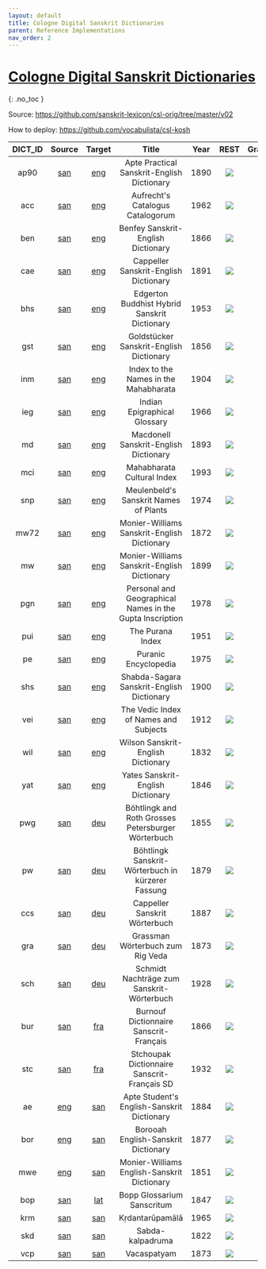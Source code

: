 ```yaml
---
layout: default
title: Cologne Digital Sanskrit Dictionaries
parent: Reference Implementations
nav_order: 2
---
```


# [Cologne Digital Sanskrit Dictionaries](https://www.sanskrit-lexicon.uni-koeln.de)
{: .no_toc }

Source: <https://github.com/sanskrit-lexicon/csl-orig/tree/master/v02>

How to deploy: <https://github.com/vocabulista/csl-kosh>

|  DICT_ID | Source | Target | Title | Year | REST | GraphQL | Entries |
|:---: | :---:| :---: | :--------: |:---: | :---: | :---: |:---: |
| ap90 | <a href="https://iso639-3.sil.org/code/san">san</a> | <a href="https://iso639-3.sil.org/code/eng">eng</a> | Apte Practical Sanskrit-English Dictionary | 1890 | <a href="https://kosh.uni-koeln.de/cdsd/ap90/restful"> <img src="../../assets/images/swagger_logo.png" style="max-height: 20px; max-width: 20px;"/> | <a href="https://kosh.uni-koeln.de/cdsd/ap90/graphql"> <img src="../../assets/images/graphql_logo.svg" style="max-height: 20px; max-width: 20px;"/> | 32188 |
| acc | <a href="https://iso639-3.sil.org/code/san">san</a> | <a href="https://iso639-3.sil.org/code/eng">eng</a> | Aufrecht's Catalogus Catalogorum | 1962 | <a href="https://kosh.uni-koeln.de/cdsd/acc/restful"> <img src="../../assets/images/swagger_logo.png" style="max-height: 20px; max-width: 20px;"/> | <a href="https://kosh.uni-koeln.de/cdsd/acc/graphql"> <img src="../../assets/images/graphql_logo.svg" style="max-height: 20px; max-width: 20px;"/> | 49822 |
| ben | <a href="https://iso639-3.sil.org/code/san">san</a> | <a href="https://iso639-3.sil.org/code/eng">eng</a> | Benfey Sanskrit-English Dictionary | 1866 | <a href="https://kosh.uni-koeln.de/cdsd/ben/restful"> <img src="../../assets/images/swagger_logo.png" style="max-height: 20px; max-width: 20px;"/> | <a href="https://kosh.uni-koeln.de/cdsd/ben/graphql"> <img src="../../assets/images/graphql_logo.svg" style="max-height: 20px; max-width: 20px;"/> | 17313 |
| cae | <a href="https://iso639-3.sil.org/code/san">san</a> | <a href="https://iso639-3.sil.org/code/eng">eng</a> | Cappeller Sanskrit-English Dictionary | 1891 | <a href="https://kosh.uni-koeln.de/cdsd/cae/restful"> <img src="../../assets/images/swagger_logo.png" style="max-height: 20px; max-width: 20px;"/> | <a href="https://kosh.uni-koeln.de/cdsd/cae/graphql"> <img src="../../assets/images/graphql_logo.svg" style="max-height: 20px; max-width: 20px;"/> | 40069 |
| bhs | <a href="https://iso639-3.sil.org/code/san">san</a> | <a href="https://iso639-3.sil.org/code/eng">eng</a> | Edgerton Buddhist Hybrid Sanskrit Dictionary | 1953 | <a href="https://kosh.uni-koeln.de/cdsd/bhs/restful"> <img src="../../assets/images/swagger_logo.png" style="max-height: 20px; max-width: 20px;"/> | <a href="https://kosh.uni-koeln.de/cdsd/bhs/graphql"> <img src="../../assets/images/graphql_logo.svg" style="max-height: 20px; max-width: 20px;"/> | 17836 |
| gst | <a href="https://iso639-3.sil.org/code/san">san</a> | <a href="https://iso639-3.sil.org/code/eng">eng</a> | Goldstücker Sanskrit-English Dictionary | 1856 | <a href="https://kosh.uni-koeln.de/cdsd/gst/restful"> <img src="../../assets/images/swagger_logo.png" style="max-height: 20px; max-width: 20px;"/> | <a href="https://kosh.uni-koeln.de/cdsd/gst/graphql"> <img src="../../assets/images/graphql_logo.svg" style="max-height: 20px; max-width: 20px;"/> | 6780 |
| inm | <a href="https://iso639-3.sil.org/code/san">san</a> | <a href="https://iso639-3.sil.org/code/eng">eng</a> | Index to the Names in the Mahabharata | 1904 | <a href="https://kosh.uni-koeln.de/cdsd/inm/restful"> <img src="../../assets/images/swagger_logo.png" style="max-height: 20px; max-width: 20px;"/> | <a href="https://kosh.uni-koeln.de/cdsd/inm/graphql"> <img src="../../assets/images/graphql_logo.svg" style="max-height: 20px; max-width: 20px;"/> | 12655 |
| ieg | <a href="https://iso639-3.sil.org/code/san">san</a> | <a href="https://iso639-3.sil.org/code/eng">eng</a> | Indian Epigraphical Glossary | 1966 | <a href="https://kosh.uni-koeln.de/cdsd/ieg/restful"> <img src="../../assets/images/swagger_logo.png" style="max-height: 20px; max-width: 20px;"/> | <a href="https://kosh.uni-koeln.de/cdsd/ieg/graphql"> <img src="../../assets/images/graphql_logo.svg" style="max-height: 20px; max-width: 20px;"/> | 7907 |
| md | <a href="https://iso639-3.sil.org/code/san">san</a> | <a href="https://iso639-3.sil.org/code/eng">eng</a> | Macdonell Sanskrit-English Dictionary | 1893 | <a href="https://kosh.uni-koeln.de/cdsd/md/restful"> <img src="../../assets/images/swagger_logo.png" style="max-height: 20px; max-width: 20px;"/> | <a href="https://kosh.uni-koeln.de/cdsd/md/graphql"> <img src="../../assets/images/graphql_logo.svg" style="max-height: 20px; max-width: 20px;"/> | 20749 |
| mci | <a href="https://iso639-3.sil.org/code/san">san</a> | <a href="https://iso639-3.sil.org/code/eng">eng</a> | Mahabharata Cultural Index | 1993 | <a href="https://kosh.uni-koeln.de/cdsd/mci/restful"> <img src="../../assets/images/swagger_logo.png" style="max-height: 20px; max-width: 20px;"/> | <a href="https://kosh.uni-koeln.de/cdsd/mci/graphql"> <img src="../../assets/images/graphql_logo.svg" style="max-height: 20px; max-width: 20px;"/> | 2643 |
| snp | <a href="https://iso639-3.sil.org/code/san">san</a> | <a href="https://iso639-3.sil.org/code/eng">eng</a> | Meulenbeld's Sanskrit Names of Plants | 1974 | <a href="https://kosh.uni-koeln.de/cdsd/snp/restful"> <img src="../../assets/images/swagger_logo.png" style="max-height: 20px; max-width: 20px;"/> | <a href="https://kosh.uni-koeln.de/cdsd/snp/graphql"> <img src="../../assets/images/graphql_logo.svg" style="max-height: 20px; max-width: 20px;"/> | 453 |
| mw72 | <a href="https://iso639-3.sil.org/code/san">san</a> | <a href="https://iso639-3.sil.org/code/eng">eng</a> | Monier-Williams Sanskrit-English Dictionary | 1872 | <a href="https://kosh.uni-koeln.de/cdsd/mw72/restful"> <img src="../../assets/images/swagger_logo.png" style="max-height: 20px; max-width: 20px;"/> | <a href="https://kosh.uni-koeln.de/cdsd/mw72/graphql"> <img src="../../assets/images/graphql_logo.svg" style="max-height: 20px; max-width: 20px;"/> | 55388 |
| mw | <a href="https://iso639-3.sil.org/code/san">san</a> | <a href="https://iso639-3.sil.org/code/eng">eng</a> | Monier-Williams Sanskrit-English Dictionary | 1899 | <a href="https://kosh.uni-koeln.de/cdsd/mw/restful"> <img src="../../assets/images/swagger_logo.png" style="max-height: 20px; max-width: 20px;"/> | <a href="https://kosh.uni-koeln.de/cdsd/mw/graphql"> <img src="../../assets/images/graphql_logo.svg" style="max-height: 20px; max-width: 20px;"/> | 31836 |
| pgn | <a href="https://iso639-3.sil.org/code/san">san</a> | <a href="https://iso639-3.sil.org/code/eng">eng</a> | Personal and Geographical Names in the Gupta Inscription | 1978 | <a href="https://kosh.uni-koeln.de/cdsd/pgn/restful"> <img src="../../assets/images/swagger_logo.png" style="max-height: 20px; max-width: 20px;"/> | <a href="https://kosh.uni-koeln.de/cdsd/pgn/graphql"> <img src="../../assets/images/graphql_logo.svg" style="max-height: 20px; max-width: 20px;"/> | 485 |
| pui | <a href="https://iso639-3.sil.org/code/san">san</a> | <a href="https://iso639-3.sil.org/code/eng">eng</a> | The Purana Index | 1951 | <a href="https://kosh.uni-koeln.de/cdsd/pui/restful"> <img src="../../assets/images/swagger_logo.png" style="max-height: 20px; max-width: 20px;"/> | <a href="https://kosh.uni-koeln.de/cdsd/pui/graphql"> <img src="../../assets/images/graphql_logo.svg" style="max-height: 20px; max-width: 20px;"/> | 17513 |
| pe | <a href="https://iso639-3.sil.org/code/san">san</a> | <a href="https://iso639-3.sil.org/code/eng">eng</a> | Puranic Encyclopedia | 1975 | <a href="https://kosh.uni-koeln.de/cdsd/pe/restful"> <img src="../../assets/images/swagger_logo.png" style="max-height: 20px; max-width: 20px;"/> | <a href="https://kosh.uni-koeln.de/cdsd/pe/graphql"> <img src="../../assets/images/graphql_logo.svg" style="max-height: 20px; max-width: 20px;"/> | 8799 |
| shs | <a href="https://iso639-3.sil.org/code/san">san</a> | <a href="https://iso639-3.sil.org/code/eng">eng</a> | Shabda-Sagara Sanskrit-English Dictionary | 1900 | <a href="https://kosh.uni-koeln.de/cdsd/shs/restful"> <img src="../../assets/images/swagger_logo.png" style="max-height: 20px; max-width: 20px;"/> | <a href="https://kosh.uni-koeln.de/cdsd/shs/graphql"> <img src="../../assets/images/graphql_logo.svg" style="max-height: 20px; max-width: 20px;"/> | 47312 |
| vei | <a href="https://iso639-3.sil.org/code/san">san</a> | <a href="https://iso639-3.sil.org/code/eng">eng</a> | The Vedic Index of Names and Subjects | 1912 | <a href="https://kosh.uni-koeln.de/cdsd/vei/restful"> <img src="../../assets/images/swagger_logo.png" style="max-height: 20px; max-width: 20px;"/> | <a href="https://kosh.uni-koeln.de/cdsd/vei/graphql"> <img src="../../assets/images/graphql_logo.svg" style="max-height: 20px; max-width: 20px;"/> | 3834 |
| wil | <a href="https://iso639-3.sil.org/code/san">san</a> | <a href="https://iso639-3.sil.org/code/eng">eng</a> | Wilson Sanskrit-English Dictionary  | 1832 | <a href="https://kosh.uni-koeln.de/cdsd/wil/restful"> <img src="../../assets/images/swagger_logo.png" style="max-height: 20px; max-width: 20px;"/> | <a href="https://kosh.uni-koeln.de/cdsd/wil/graphql"> <img src="../../assets/images/graphql_logo.svg" style="max-height: 20px; max-width: 20px;"/> | 44578 |
| yat | <a href="https://iso639-3.sil.org/code/san">san</a> | <a href="https://iso639-3.sil.org/code/eng">eng</a> | Yates Sanskrit-English Dictionary | 1846 | <a href="https://kosh.uni-koeln.de/cdsd/yat/restful"> <img src="../../assets/images/swagger_logo.png" style="max-height: 20px; max-width: 20px;"/> | <a href="https://kosh.uni-koeln.de/cdsd/yat/graphql"> <img src="../../assets/images/graphql_logo.svg" style="max-height: 20px; max-width: 20px;"/> | 45206 |
| pwg | <a href="https://iso639-3.sil.org/code/san">san</a> | <a href="https://iso639-3.sil.org/code/deu">deu</a> | Böhtlingk and Roth Grosses Petersburger Wörterbuch   | 1855 | <a href="https://kosh.uni-koeln.de/cdsd/pwg/restful"> <img src="../../assets/images/swagger_logo.png" style="max-height: 20px; max-width: 20px;"/> | <a href="https://kosh.uni-koeln.de/cdsd/pwg/graphql"> <img src="../../assets/images/graphql_logo.svg" style="max-height: 20px; max-width: 20px;"/> | 122735 |
| pw | <a href="https://iso639-3.sil.org/code/san">san</a> | <a href="https://iso639-3.sil.org/code/deu">deu</a> | Böhtlingk Sanskrit-Wörterbuch in kürzerer Fassung   | 1879 | <a href="https://kosh.uni-koeln.de/cdsd/pw/restful"> <img src="../../assets/images/swagger_logo.png" style="max-height: 20px; max-width: 20px;"/> | <a href="https://kosh.uni-koeln.de/cdsd/pw/graphql"> <img src="../../assets/images/graphql_logo.svg" style="max-height: 20px; max-width: 20px;"/> | 135788 |
| ccs | <a href="https://iso639-3.sil.org/code/san">san</a> | <a href="https://iso639-3.sil.org/code/deu">deu</a> | Cappeller Sanskrit Wörterbuch | 1887 | <a href="https://kosh.uni-koeln.de/cdsd/ccs/restful"> <img src="../../assets/images/swagger_logo.png" style="max-height: 20px; max-width: 20px;"/> | <a href="https://kosh.uni-koeln.de/cdsd/ccs/graphql"> <img src="../../assets/images/graphql_logo.svg" style="max-height: 20px; max-width: 20px;"/> | 30008 |
| gra | <a href="https://iso639-3.sil.org/code/san">san</a> | <a href="https://iso639-3.sil.org/code/deu">deu</a> | Grassman Wörterbuch zum Rig Veda | 1873 | <a href="https://kosh.uni-koeln.de/cdsd/gra/restful"> <img src="../../assets/images/swagger_logo.png" style="max-height: 20px; max-width: 20px;"/> | <a href="https://kosh.uni-koeln.de/cdsd/gra/graphql"> <img src="../../assets/images/graphql_logo.svg" style="max-height: 20px; max-width: 20px;"/> | 10787 |
| sch | <a href="https://iso639-3.sil.org/code/san">san</a> | <a href="https://iso639-3.sil.org/code/deu">deu</a> | Schmidt Nachträge zum Sanskrit-Wörterbuch | 1928 | <a href="https://kosh.uni-koeln.de/cdsd/sch/restful"> <img src="../../assets/images/swagger_logo.png" style="max-height: 20px; max-width: 20px;"/> | <a href="https://kosh.uni-koeln.de/cdsd/sch/graphql"> <img src="../../assets/images/graphql_logo.svg" style="max-height: 20px; max-width: 20px;"/> | 29114 |
| bur | <a href="https://iso639-3.sil.org/code/san">san</a> | <a href="https://iso639-3.sil.org/code/fra">fra</a> | Burnouf Dictionnaire Sanscrit-Français | 1866 | <a href="https://kosh.uni-koeln.de/cdsd/bur/restful"> <img src="../../assets/images/swagger_logo.png" style="max-height: 20px; max-width: 20px;"/> | <a href="https://kosh.uni-koeln.de/cdsd/bur/graphql"> <img src="../../assets/images/graphql_logo.svg" style="max-height: 20px; max-width: 20px;"/> | 19776 |
| stc | <a href="https://iso639-3.sil.org/code/san">san</a> | <a href="https://iso639-3.sil.org/code/fra">fra</a> | Stchoupak Dictionnaire Sanscrit-Français SD  | 1932 | <a href="https://kosh.uni-koeln.de/cdsd/stc/restful"> <img src="../../assets/images/swagger_logo.png" style="max-height: 20px; max-width: 20px;"/> | <a href="https://kosh.uni-koeln.de/cdsd/stc/graphql"> <img src="../../assets/images/graphql_logo.svg" style="max-height: 20px; max-width: 20px;"/> | 24574 |
| ae | <a href="https://iso639-3.sil.org/code/eng">eng</a> | <a href="https://iso639-3.sil.org/code/san">san</a> | Apte Student's English-Sanskrit Dictionary | 1884 | <a href="https://kosh.uni-koeln.de/cdsd/ae/restful"> <img src="../../assets/images/swagger_logo.png" style="max-height: 20px; max-width: 20px;"/> | <a href="https://kosh.uni-koeln.de/cdsd/ae/graphql"> <img src="../../assets/images/graphql_logo.svg" style="max-height: 20px; max-width: 20px;"/> | 11360 |
| bor | <a href="https://iso639-3.sil.org/code/eng">eng</a> | <a href="https://iso639-3.sil.org/code/san">san</a> | Borooah English-Sanskrit Dictionary | 1877 | <a href="https://kosh.uni-koeln.de/cdsd/bor/restful"> <img src="../../assets/images/swagger_logo.png" style="max-height: 20px; max-width: 20px;"/> | <a href="https://kosh.uni-koeln.de/cdsd/bor/graphql"> <img src="../../assets/images/graphql_logo.svg" style="max-height: 20px; max-width: 20px;"/> | 24608 |
| mwe | <a href="https://iso639-3.sil.org/code/eng">eng</a> | <a href="https://iso639-3.sil.org/code/san">san</a> | Monier-Williams English-Sanskrit Dictionary | 1851 | <a href="https://kosh.uni-koeln.de/cdsd/mwe/restful"> <img src="../../assets/images/swagger_logo.png" style="max-height: 20px; max-width: 20px;"/> | <a href="https://kosh.uni-koeln.de/cdsd/mwe/graphql"> <img src="../../assets/images/graphql_logo.svg" style="max-height: 20px; max-width: 20px;"/> | 32378 |
| bop | <a href="https://iso639-3.sil.org/code/san">san</a> | <a href="https://iso639-3.sil.org/code/lat">lat</a> | Bopp Glossarium Sanscritum | 1847 | <a href="https://kosh.uni-koeln.de/cdsd/bop/restful"> <img src="../../assets/images/swagger_logo.png" style="max-height: 20px; max-width: 20px;"/> | <a href="https://kosh.uni-koeln.de/cdsd/bop/graphql"> <img src="../../assets/images/graphql_logo.svg" style="max-height: 20px; max-width: 20px;"/> | 8960 |
| krm | <a href="https://iso639-3.sil.org/code/san">san</a> | <a href="https://iso639-3.sil.org/code/san">san</a> | Kṛdantarūpamālā | 1965 | <a href="https://kosh.uni-koeln.de/cdsd/krm/restful"> <img src="../../assets/images/swagger_logo.png" style="max-height: 20px; max-width: 20px;"/> | <a href="https://kosh.uni-koeln.de/cdsd/krm/graphql"> <img src="../../assets/images/graphql_logo.svg" style="max-height: 20px; max-width: 20px;"/> | 2061 |
| skd | <a href="https://iso639-3.sil.org/code/san">san</a> | <a href="https://iso639-3.sil.org/code/san">san</a> | Sabda-kalpadruma | 1822 | <a href="https://kosh.uni-koeln.de/cdsd/skd/restful"> <img src="../../assets/images/swagger_logo.png" style="max-height: 20px; max-width: 20px;"/> | <a href="https://kosh.uni-koeln.de/cdsd/skd/graphql"> <img src="../../assets/images/graphql_logo.svg" style="max-height: 20px; max-width: 20px;"/> | 42531 |
| vcp | <a href="https://iso639-3.sil.org/code/san">san</a> | <a href="https://iso639-3.sil.org/code/san">san</a> | Vacaspatyam | 1873 | <a href="https://kosh.uni-koeln.de/cdsd/vcp/restful"> <img src="../../assets/images/swagger_logo.png" style="max-height: 20px; max-width: 20px;"/> | <a href="https://kosh.uni-koeln.de/cdsd/vcp/graphql"> <img src="../../assets/images/graphql_logo.svg" style="max-height: 20px; max-width: 20px;"/> | 50134 |
